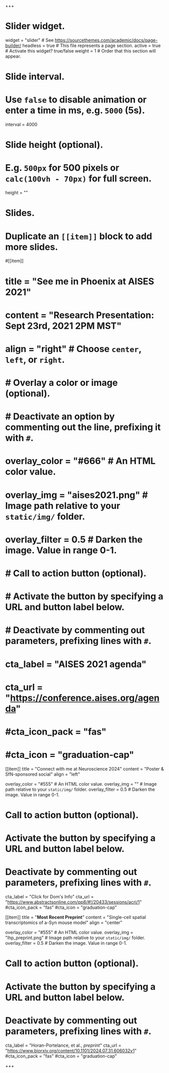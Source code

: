 +++
# Slider widget.
widget = "slider"  # See https://sourcethemes.com/academic/docs/page-builder/
headless = true  # This file represents a page section.
active = true  # Activate this widget? true/false
weight = 1  # Order that this section will appear.

# Slide interval.
# Use `false` to disable animation or enter a time in ms, e.g. `5000` (5s).
interval = 4000

# Slide height (optional).
# E.g. `500px` for 500 pixels or `calc(100vh - 70px)` for full screen.
height = ""

# Slides.
# Duplicate an `[[item]]` block to add more slides.
#[[item]]
#  title = "See me in Phoenix at AISES 2021"
#  content = "Research Presentation: Sept 23rd, 2021 2PM MST"
#  align = "right"  # Choose `center`, `left`, or `right`.
#
#  # Overlay a color or image (optional).
#  #   Deactivate an option by commenting out the line, prefixing it with `#`.
#  overlay_color = "#666"  # An HTML color value.
#  overlay_img = "aises2021.png"  # Image path relative to your `static/img/` folder.
#  overlay_filter = 0.5  # Darken the image. Value in range 0-1.
#
#  # Call to action button (optional).
#  #   Activate the button by specifying a URL and button label below.
#  #   Deactivate by commenting out parameters, prefixing lines with `#`.
#  cta_label = "AISES 2021 agenda"
#  cta_url = "https://conference.aises.org/agenda"
#  #cta_icon_pack = "fas"
#  #cta_icon = "graduation-cap"

[[item]]
  title = "Connect with me at Neuroscience 2024"
  content = "Poster & SfN-sponsored social"
  align = "left"

  overlay_color = "#555"  # An HTML color value.
  overlay_img = ""  # Image path relative to your `static/img/` folder.
  overlay_filter = 0.5  # Darken the image. Value in range 0-1.

 # Call to action button (optional).
  #   Activate the button by specifying a URL and button label below.
  #   Deactivate by commenting out parameters, prefixing lines with `#`.
  cta_label = "Click for Dom's Info"
  cta_url = "https://www.abstractsonline.com/pp8/#!/20433/sessions/acri/1"
  #cta_icon_pack = "fas"
  #cta_icon = "graduation-cap"

[[item]]
  title = "**Most Recent Preprint**"
  content = "Single-cell spatial transcriptomics of a-Syn mouse model"
  align = "center"

  overlay_color = "#555"  # An HTML color value.
  overlay_img = "lhp_preprint.png"  # Image path relative to your `static/img/` folder.
  overlay_filter = 0.5  # Darken the image. Value in range 0-1.

 # Call to action button (optional).
  #   Activate the button by specifying a URL and button label below.
  #   Deactivate by commenting out parameters, prefixing lines with `#`.
  cta_label = "Horan-Portelance, et al., _preprint_"
  cta_url = "https://www.biorxiv.org/content/10.1101/2024.07.31.606032v1"
  #cta_icon_pack = "fas"
  #cta_icon = "graduation-cap"

+++

